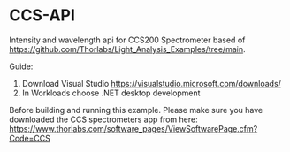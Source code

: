 # CCS-API
Intensity and wavelength api for CCS200 Spectrometer based of https://github.com/Thorlabs/Light_Analysis_Examples/tree/main.

Guide:
1. Download Visual Studio https://visualstudio.microsoft.com/downloads/
2. In Workloads choose .NET desktop development

Before building and running this example. Please make sure you have downloaded the CCS spectrometers app from here: https://www.thorlabs.com/software_pages/ViewSoftwarePage.cfm?Code=CCS
